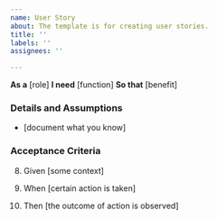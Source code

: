 ```yaml
---
name: User Story
about: The template is for creating user stories.
title: ''
labels: ''
assignees: ''

---
```


**As a** [role]
**I need** [function]
**So that** [benefit]

### Details and Assumptions
* [document what you know]

### Acceptance Criteria


8. Given [some context]

9. When [certain action is taken]
10. Then [the outcome of action is observed]
